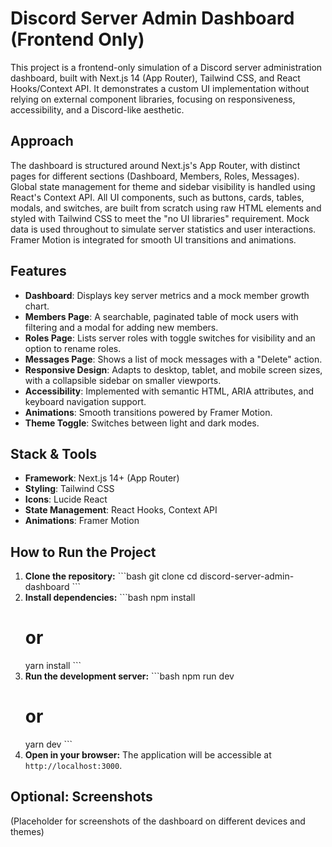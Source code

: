 # Discord Server Admin Dashboard (Frontend Only)

This project is a frontend-only simulation of a Discord server administration dashboard, built with Next.js 14 (App Router), Tailwind CSS, and React Hooks/Context API. It demonstrates a custom UI implementation without relying on external component libraries, focusing on responsiveness, accessibility, and a Discord-like aesthetic.

## Approach

The dashboard is structured around Next.js's App Router, with distinct pages for different sections (Dashboard, Members, Roles, Messages). Global state management for theme and sidebar visibility is handled using React's Context API. All UI components, such as buttons, cards, tables, modals, and switches, are built from scratch using raw HTML elements and styled with Tailwind CSS to meet the "no UI libraries" requirement. Mock data is used throughout to simulate server statistics and user interactions. Framer Motion is integrated for smooth UI transitions and animations.

## Features

-   **Dashboard**: Displays key server metrics and a mock member growth chart.
-   **Members Page**: A searchable, paginated table of mock users with filtering and a modal for adding new members.
-   **Roles Page**: Lists server roles with toggle switches for visibility and an option to rename roles.
-   **Messages Page**: Shows a list of mock messages with a "Delete" action.
-   **Responsive Design**: Adapts to desktop, tablet, and mobile screen sizes, with a collapsible sidebar on smaller viewports.
-   **Accessibility**: Implemented with semantic HTML, ARIA attributes, and keyboard navigation support.
-   **Animations**: Smooth transitions powered by Framer Motion.
-   **Theme Toggle**: Switches between light and dark modes.

## Stack & Tools

-   **Framework**: Next.js 14+ (App Router)
-   **Styling**: Tailwind CSS
-   **Icons**: Lucide React
-   **State Management**: React Hooks, Context API
-   **Animations**: Framer Motion

## How to Run the Project

1.  **Clone the repository:**
    \`\`\`bash
    git clone <repository-url>
    cd discord-server-admin-dashboard
    \`\`\`
2.  **Install dependencies:**
    \`\`\`bash
    npm install
    # or
    yarn install
    \`\`\`
3.  **Run the development server:**
    \`\`\`bash
    npm run dev
    # or
    yarn dev
    \`\`\`
4.  **Open in your browser:**
    The application will be accessible at `http://localhost:3000`.

## Optional: Screenshots

(Placeholder for screenshots of the dashboard on different devices and themes)
